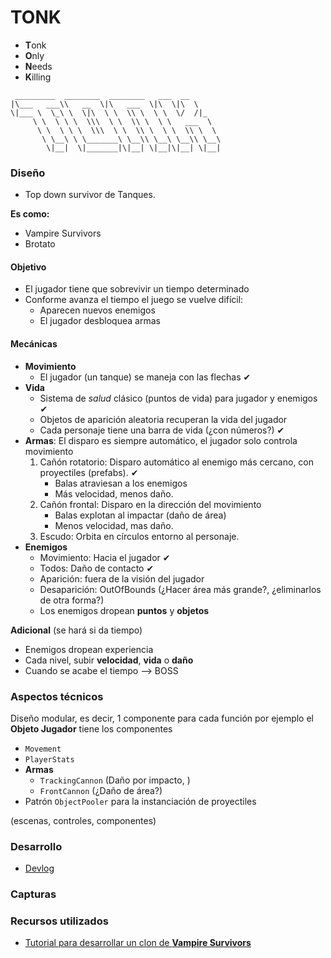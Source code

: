 # TONK

- **T**onk
- **O**nly
- **N**eeds
- **K**illing

```
 _________  ________  ________   ___  __       
|\___   ___\\   __  \|\   ___  \|\  \|\  \     
\|___ \  \_\ \  \|\  \ \  \\ \  \ \  \/  /|_   
     \ \  \ \ \  \\\  \ \  \\ \  \ \   ___  \  
      \ \  \ \ \  \\\  \ \  \\ \  \ \  \\ \  \ 
       \ \__\ \ \_______\ \__\\ \__\ \__\\ \__\
        \|__|  \|_______|\|__| \|__|\|__| \|__|
```

### Diseño

- Top down survivor de Tanques.

**Es como:** 
- Vampire Survivors 
- Brotato

#### Objetivo

- El jugador tiene que sobrevivir un tiempo determinado  
- Conforme avanza el tiempo el juego se vuelve difícil:    
    - Aparecen nuevos enemigos
    - El jugador desbloquea armas

#### Mecánicas

- **Movimiento**
    - El jugador (un tanque) se maneja con las flechas ✔
- **Vida**
    - Sistema de *salud* clásico (puntos de vida) para jugador y enemigos ✔
    - Objetos de aparición aleatoria recuperan la vida del jugador
    - Cada personaje tiene una barra de vida (¿con números?) ✔
- **Armas**: El disparo es siempre automático, el jugador solo controla movimiento
    1. Cañón rotatorio: Disparo automático al enemigo más cercano, con proyectiles (prefabs). ✔
        - Balas atraviesan a los enemigos
        - Más velocidad, menos daño.
    2. Cañón frontal: Disparo en la dirección del movimiento
        - Balas explotan al impactar (daño de área)
        - Menos velocidad, mas daño.
    3. Escudo: Orbita en círculos entorno al personaje.
- **Enemigos**
    - Movimiento: Hacia el jugador ✔
    - Todos: Daño de contacto ✔
    - Aparición: fuera de la visión del jugador 
    - Desaparición: OutOfBounds (¿Hacer área más grande?, ¿eliminarlos de otra forma?)
    - Los enemigos dropean **puntos** y **objetos**

**Adicional** (se hará si da tiempo)
- Enemigos dropean experiencia
- Cada nivel, subir **velocidad**, **vida** o **daño**
- Cuando se acabe el tiempo --> BOSS

### Aspectos técnicos

Diseño modular, es decir, 1 componente para cada función por ejemplo el **Objeto Jugador** tiene los componentes
- `Movement`
- `PlayerStats`
- **Armas**
    - `TrackingCannon` (Daño por impacto, )
    - `FrontCannon` (¿Daño de área?)
- Patrón `ObjectPooler` para la instanciación de proyectiles

(escenas, controles, componentes)

### Desarrollo

- [Devlog](./devlog/devlog.md)

### Capturas


### Recursos utilizados

- [Tutorial para desarrollar un clon de **Vampire Survivors**](https://www.youtube.com/playlist?list=PLgXA5L5ma2Bveih0btJV58REE2mzfQLOQ)
